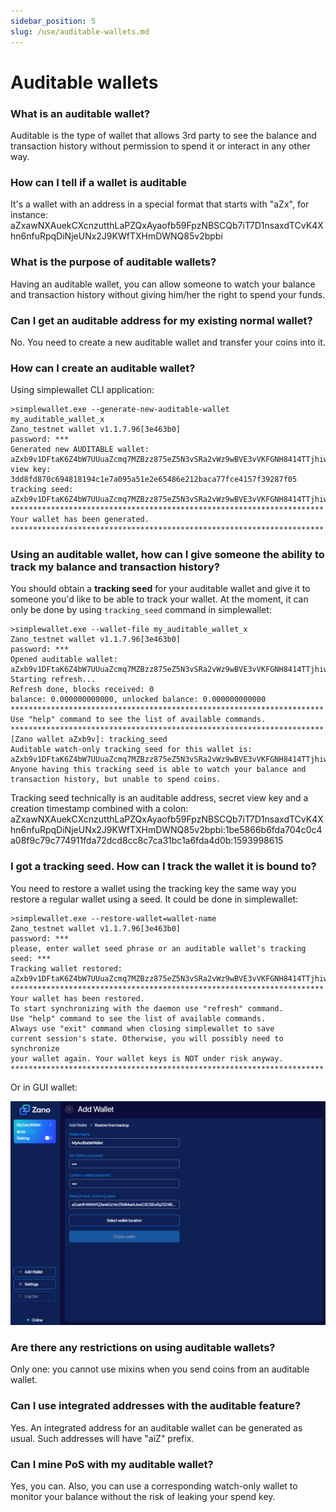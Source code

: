 ```yaml
---
sidebar_position: 5
slug: /use/auditable-wallets.md
---
```


# Auditable wallets

### What is an auditable wallet?

Auditable is the type of wallet that allows 3rd party to see the balance and transaction history without permission to spend it or interact in any other way.

### How can I tell if a wallet is auditable

It's a wallet with an address in a special format that starts with "aZx", for instance: aZxawNXAuekCXcnzutthLaPZQxAyaofb59FpzNBSCQb7iT7D1nsaxdTCvK4Xhn6nfuRpqDiNjeUNx2J9KWfTXHmDWNQ85v2bpbi

### What is the purpose of auditable wallets?

Having an auditable wallet, you can allow someone to watch your balance and transaction history without giving him/her the right to spend your funds.

### Can I get an auditable address for my existing normal wallet?

No. You need to create a new auditable wallet and transfer your coins into it.

### How can I create an auditable wallet?

Using simplewallet CLI application:

```
>simplewallet.exe --generate-new-auditable-wallet my_auditable_wallet_x
Zano_testnet wallet v1.1.7.96[3e463b0]
password: ***
Generated new AUDITABLE wallet: aZxb9v1DFtaK6Z4bW7UUuaZcmq7MZBzz875eZ5N3vSRa2vWz9wBVE3vVKFGNH8414TTjhiwPz7PTV5ttuZP7GsdDQeWbewpmMaX
view key: 3dd8fd870c694818194c1e7a095a51e2e65486e212baca77fce4157f39287f05
tracking seed:
aZxb9v1DFtaK6Z4bW7UUuaZcmq7MZBzz875eZ5N3vSRa2vWz9wBVE3vVKFGNH8414TTjhiwPz7PTV5ttuZP7GsdDQeWbewpmMaX:3dd8fd870c694818194c1e7a095a51e2e65486e212baca77fce4157f39287f05:1595429852
**********************************************************************
Your wallet has been generated.
**********************************************************************
```

### Using an auditable wallet, how can I give someone the ability to track my balance and transaction history?

You should obtain a **tracking seed** for your auditable wallet and give it to someone you'd like to be able to track your wallet. At the moment, it can only be done by using `tracking_seed` command in simplewallet:

```
>simplewallet.exe --wallet-file my_auditable_wallet_x
Zano_testnet wallet v1.1.7.96[3e463b0]
password: ***
Opened auditable wallet: aZxb9v1DFtaK6Z4bW7UUuaZcmq7MZBzz875eZ5N3vSRa2vWz9wBVE3vVKFGNH8414TTjhiwPz7PTV5ttuZP7GsdDQeWbewpmMaX
Starting refresh...
Refresh done, blocks received: 0
balance: 0.000000000000, unlocked balance: 0.000000000000
**********************************************************************
Use "help" command to see the list of available commands.
**********************************************************************
[Zano wallet aZxb9v]: tracking_seed
Auditable watch-only tracking seed for this wallet is:
aZxb9v1DFtaK6Z4bW7UUuaZcmq7MZBzz875eZ5N3vSRa2vWz9wBVE3vVKFGNH8414TTjhiwPz7PTV5ttuZP7GsdDQeWbewpmMaX:3dd8fd870c694818194c1e7a095a51e2e65486e212baca77fce4157f39287f05:1595429852
Anyone having this tracking seed is able to watch your balance and transaction history, but unable to spend coins.
```

Tracking seed technically is an auditable address, secret view key and a creation timestamp combined with a colon: aZxawNXAuekCXcnzutthLaPZQxAyaofb59FpzNBSCQb7iT7D1nsaxdTCvK4Xhn6nfuRpqDiNjeUNx2J9KWfTXHmDWNQ85v2bpbi:1be5866b6fda704c0c4a08f9c79c774911fda72dcd8cc8c7ca31bc1a6fda4d0b:1593998615

### I got a tracking seed. How can I track the wallet it is bound to?

You need to restore a wallet using the tracking key the same way you restore a regular wallet using a seed. It could be done in simplewallet:

```
>simplewallet.exe --restore-wallet=wallet-name
Zano_testnet wallet v1.1.7.96[3e463b0]
password: ***
please, enter wallet seed phrase or an auditable wallet's tracking seed: ***
Tracking wallet restored: aZxb9v1DFtaK6Z4bW7UUuaZcmq7MZBzz875eZ5N3vSRa2vWz9wBVE3vVKFGNH8414TTjhiwPz7PTV5ttuZP7GsdDQeWbewpmMaX
**********************************************************************
Your wallet has been restored.
To start synchronizing with the daemon use "refresh" command.
Use "help" command to see the list of available commands.
Always use "exit" command when closing simplewallet to save
current session's state. Otherwise, you will possibly need to synchronize
your wallet again. Your wallet keys is NOT under risk anyway.
**********************************************************************
```

Or in GUI wallet:

![alt auditable-wallets-gui-wallet](/img/use/wallet-features/auditablewallet.png "auditable-wallets-gui-wallet")

### Are there any restrictions on using auditable wallets?

Only one: you cannot use mixins when you send coins from an auditable wallet.

### Can I use integrated addresses with the auditable feature?

Yes. An integrated address for an auditable wallet can be generated as usual. Such addresses will have "aiZ" prefix.

### Can I mine PoS with my auditable wallet?

Yes, you can. Also, you can use a corresponding watch-only wallet to monitor your balance without the risk of leaking your spend key.
